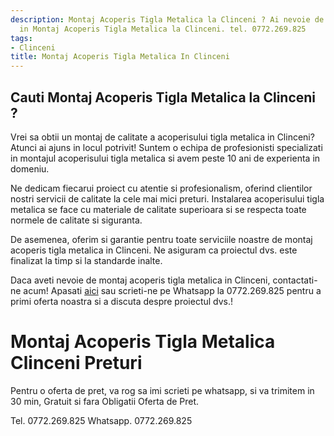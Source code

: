 ```yaml
---
description: Montaj Acoperis Tigla Metalica la Clinceni ? Ai nevoie de un profesionist
  in Montaj Acoperis Tigla Metalica la Clinceni. tel. 0772.269.825
tags:
- Clinceni
title: Montaj Acoperis Tigla Metalica In Clinceni
---
```



## Cauti Montaj Acoperis Tigla Metalica la Clinceni ?

Vrei sa obtii un montaj de calitate a acoperisului tigla metalica in Clinceni? Atunci ai ajuns in locul potrivit! Suntem o echipa de profesionisti specializati in montajul acoperisului tigla metalica si avem peste 10 ani de experienta in domeniu.

Ne dedicam fiecarui proiect cu atentie si profesionalism, oferind clientilor nostri servicii de calitate la cele mai mici preturi. Instalarea acoperisului tigla metalica se face cu materiale de calitate superioara si se respecta toate normele de calitate si siguranta.

De asemenea, oferim si garantie pentru toate serviciile noastre de montaj acoperis tigla metalica in Clinceni. Ne asiguram ca proiectul dvs. este finalizat la timp si la standarde inalte.

Daca aveti nevoie de montaj acoperis tigla metalica in Clinceni, contactati-ne acum! Apasati [aici](https://www.olx.ro/oferta/montaj-acoperis-tigla-metalica-in-clinceni-la-cele-mai-mici-preturi-ID8c8zV.html#d7e9c3f7ce) sau scrieti-ne pe Whatsapp la 0772.269.825 pentru a primi oferta noastra si a discuta despre proiectul dvs.!

# Montaj Acoperis Tigla Metalica Clinceni Preturi
Pentru o oferta de pret, va rog sa imi scrieti pe whatsapp, si va trimitem in 30 min, Gratuit si fara Obligatii Oferta de Pret.

Tel. 0772.269.825
Whatsapp. 0772.269.825